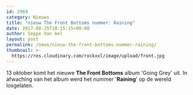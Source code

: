 ```yaml
---
id: 2969
category: Nieuws
title: "nieuw The Front Bottoms nummer: Raining"
date: 2017-08-25T18:15:15+00:00
author: Seppe Van Ael
layout: post
permalink: /news/nieuw-the-front-bottoms-nummer-raining/
thumbnail: >-
  https://res.cloudinary.com/rockxxl/image/upload/front.jpg
---
```

13 oktober komt het nieuwe **The Front Bottoms** album 'Going Grey' uit. In afwaching van het album werd het nummer '**Raining**' op de wereld losgelaten.
